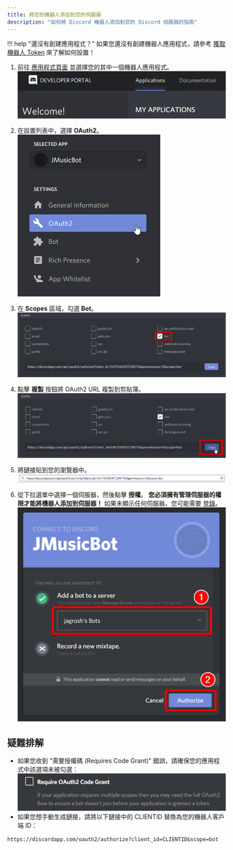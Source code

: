 ```yaml
---
title: 將您的機器人添加到您的伺服器
description: "如何將 Discord 機器人添加到您的 Discord 伺服器的指南"
---
```


!!! help "還沒有創建應用程式？"
    如果您還沒有創建機器人應用程式，請參考 [獲取機器人 Token](getting-a-bot-token.md) 來了解如何設置！

1. 前往 [應用程式頁面](https://discordapp.com/developers/applications) 並選擇您的其中一個機器人應用程式。  
![應用程式頁面](../assets/images/app-page.png)

2. 在設置列表中，選擇 **OAuth2**。  
![OAuth2](../assets/images/oauth.png)

3. 在 **Scopes** 區域，勾選 **Bot**。  
![Scopes](../assets/images/scopes.png)

4. 點擊 **複製** 按鈕將 OAuth2 URL 複製到剪貼簿。  
![複製](../assets/images/oauth-url.png)

5. 將鏈接貼到您的瀏覽器中。  
![貼上](../assets/images/browser.png)

6. 從下拉選單中選擇一個伺服器，然後點擊 **授權**。 **您必須擁有管理伺服器的權限才能將機器人添加到伺服器！** 如果未顯示任何伺服器，您可能需要 [登錄](https://discordapp.com/login)。  
![選擇伺服器](../assets/images/invite.png)


## 疑難排解
* 如果您收到 "需要授權碼 (Requires Code Grant)" 錯誤，請確保您的應用程式中該選項未被勾選：<br>![授權碼](../assets/images/code-grant.png)
* 如果您想手動生成鏈接，請將以下鏈接中的 CLIENTID 替換為您的機器人客戶端 ID：
```
https://discordapp.com/oauth2/authorize?client_id=CLIENTID&scope=bot
```
